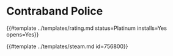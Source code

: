# Contraband Police
<!-- script:Aliases [] -->

{{#template ../templates/rating.md status=Platinum installs=Yes opens=Yes}}

{{#template ../templates/steam.md id=756800}}
